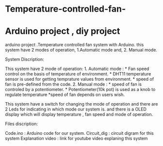 # Temperature-controlled-fan-
# Arduino project , diy project
arduino project .Temperature controlled fan system with Arduino.  this system have 2 modes of operation, 1.Automatic mode and, 2. Manual mode.

System Discription:

This system have 2 mode of operation:
     1. Automatic mode :
       * Fan speed control on the basis of temperature of environment.
       * DHT11 temperature sensor is used for getting temprature values from environment.
       * speed of fan is pre-defined from the code. 
     2. Manual mode :
       * speed of fan is controled by a potentiometer.
       * Potentiometer(10k pot) is used as a knob to regulate temperature
       *speed of fan depends on users wish.
       
This system have a switch for changing the mode of operation and there are 2 Leds for indicating in which mode our system is. and there is a OLED display which will display temperature , fan speed and mode of operation.

Files discription:

Code.ino : Arduino code for our system.
Circuit_dig : circuit digram for this system 
Explanation video :  link for youtube video explaning this system 
